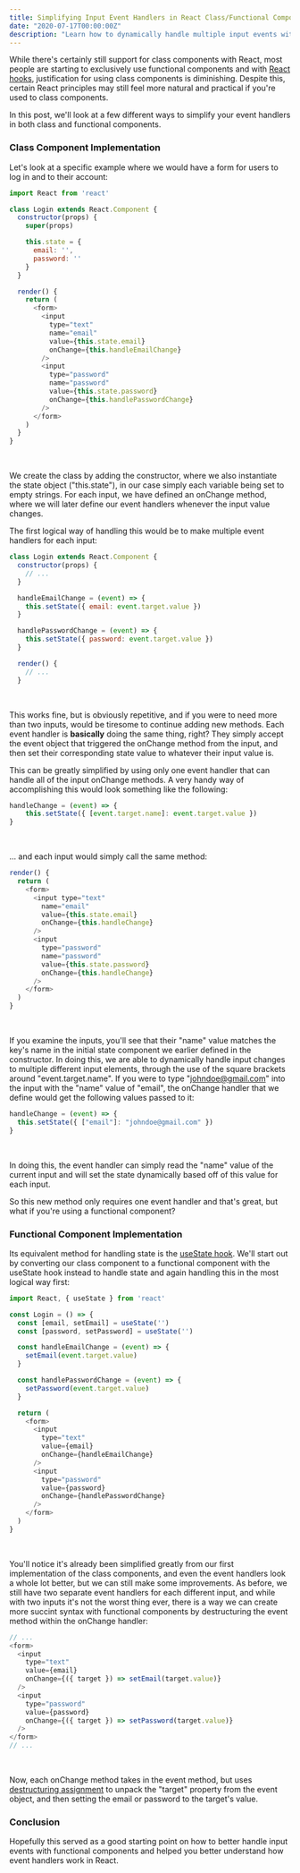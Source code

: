 ```yaml
---
title: Simplifying Input Event Handlers in React Class/Functional Components
date: "2020-07-17T00:00:00Z"
description: "Learn how to dynamically handle multiple input events with much cleaner, easy-to-read syntax"
---
```


While there's certainly still support for class components with React, most people are starting to exclusively use functional components and with [React hooks](https://reactjs.org/docs/hooks-intro.html), justification for using class components is diminishing. Despite this, certain React principles may still feel more natural and practical if you're used to class components.

In this post, we'll look at a few different ways to simplify your event handlers in both class and functional components.

### Class Component Implementation

Let's look at a specific example where we would have a form for users to log in and to their account:

```javascript
import React from 'react'

class Login extends React.Component {
  constructor(props) {
    super(props)

    this.state = {
      email: '',
      password: ''
    }
  }

  render() {
    return (
      <form>
        <input
          type="text"
          name="email"
          value={this.state.email}
          onChange={this.handleEmailChange}
        />
        <input
          type="password"
          name="password"
          value={this.state.password}
          onChange={this.handlePasswordChange}
        />
      </form>
    )
  }
}
```
<br/>

We create the class by adding the constructor, where we also instantiate the state object ("this.state"), in our case simply each variable being set to empty strings. For each input, we have defined an onChange method, where we will later define our event handlers whenever the input value changes.

The first logical way of handling this would be to make multiple event handlers for each input:

```javascript
class Login extends React.Component {
  constructor(props) {
    // ...
  }

  handleEmailChange = (event) => {
    this.setState({ email: event.target.value })
  }

  handlePasswordChange = (event) => {
    this.setState({ password: event.target.value })
  }

  render() {
    // ...
  }
```
<br/>

This works fine, but is obviously repetitive, and if you were to need more than two inputs, would be tiresome to continue adding new methods. Each event handler is **basically** doing the same thing, right? They simply accept the event object that triggered the onChange method from the input, and then set their corresponding state value to whatever their input value is. 

This can be greatly simplified by using only one event handler that can handle all of the input onChange methods. A very handy way of accomplishing this would look something like the following:

```javascript
handleChange = (event) => {
    this.setState({ [event.target.name]: event.target.value })
}
```
<br/>

... and each input would simply call the same method:

```javascript
render() {
  return (
    <form>
      <input type="text"
        name="email"
        value={this.state.email}
        onChange={this.handleChange}
      />
      <input
        type="password"
        name="password"
        value={this.state.password}
        onChange={this.handleChange}
      />
    </form>
  )
}
```
<br/>

If you examine the inputs, you'll see that their "name" value matches the key's name in the initial state component we earlier defined in the constructor. In doing this, we are able to dynamically handle input changes to multiple different input elements, through the use of the square brackets around "event.target.name". If you were to type "johndoe@gmail.com" into the input with the "name" value of "email", the onChange handler that we define would get the following values passed to it:

```javascript
handleChange = (event) => {
  this.setState({ ["email"]: "johndoe@gmail.com" })
}
```
<br/>

In doing this, the event handler can simply read the "name" value of the current input and will set the state dynamically based off of this value for each input.

So this new method only requires one event handler and that's great, but what if you're using a functional component?

### Functional Component Implementation

Its equivalent method for handling state is the [useState hook](https://reactjs.org/docs/hooks-state.html). We'll start out by converting our class component to a functional component with the useState hook instead to handle state and again handling this in the most logical way first:

```javascript
import React, { useState } from 'react'

const Login = () => {
  const [email, setEmail] = useState('')
  const [password, setPassword] = useState('')

  const handleEmailChange = (event) => {
    setEmail(event.target.value)
  }

  const handlePasswordChange = (event) => {
    setPassword(event.target.value)
  }

  return (
    <form>
      <input
        type="text"
        value={email}
        onChange={handleEmailChange}
      />
      <input
        type="password"
        value={password}
        onChange={handlePasswordChange}
      />
    </form>
  )
}
```
<br/>

You'll notice it's already been simplified greatly from our first implementation of the class components, and even the event handlers look a whole lot better, but we can still make some improvements. As before, we still have two separate event handlers for each different input, and while with two inputs it's not the worst thing ever, there is a way we can create more succint syntax with functional components by destructuring the event method within the onChange handler:
```javascript
// ...
<form>
  <input
    type="text"
    value={email}
    onChange={({ target }) => setEmail(target.value)}
  />
  <input
    type="password"
    value={password}
    onChange={({ target }) => setPassword(target.value)}
  />
</form>
// ...
```
<br/>

Now, each onChange method takes in the event method, but uses [destructuring assignment](https://developer.mozilla.org/en-US/docs/Web/JavaScript/Reference/Operators/Destructuring_assignment) to unpack the "target" property from the event object, and then setting the email or password to the target's value.

### Conclusion
Hopefully this served as a good starting point on how to better handle input events with functional components and helped you better understand how event handlers work in React.